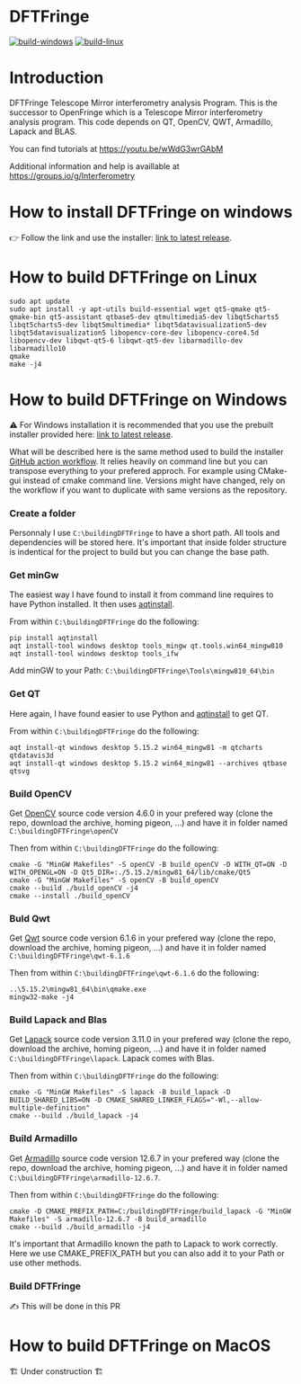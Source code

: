 # DFTFringe

[![build-windows](https://github.com/githubdoe/DFTFringe/actions/workflows/build-windows.yml/badge.svg?branch=master)](https://github.com/githubdoe/DFTFringe/actions/workflows/build-windows.yml) [![build-linux](https://github.com/githubdoe/DFTFringe/actions/workflows/build-linux.yml/badge.svg?branch=master)](https://github.com/githubdoe/DFTFringe/actions/workflows/build-linux.yml)


# Introduction

DFTFringe Telescope Mirror interferometry analysis Program.
This is the successor to OpenFringe which is a Telescope Mirror interferometry analysis program.
This code depends on QT, OpenCV, QWT, Armadillo, Lapack and BLAS.

You can find tutorials at https://youtu.be/wWdG3wrGAbM

Additional information and help is availlable at https://groups.io/g/Interferometry

# How to install DFTFringe on windows

:point_right: Follow the link and use the installer:
[link to latest release](https://github.com/githubdoe/dftfringe/releases/latest).

# How to build DFTFringe on Linux

```
sudo apt update
sudo apt install -y apt-utils build-essential wget qt5-qmake qt5-qmake-bin qt5-assistant qtbase5-dev qtmultimedia5-dev libqt5charts5 libqt5charts5-dev libqt5multimedia* libqt5datavisualization5-dev libqt5datavisualization5 libopencv-core-dev libopencv-core4.5d libopencv-dev libqwt-qt5-6 libqwt-qt5-dev libarmadillo-dev libarmadillo10
qmake
make -j4
```

# How to build DFTFringe on Windows

:warning: For Windows installation it is recommended that you use the prebuilt installer provided here: [link to latest release](https://github.com/githubdoe/dftfringe/releases/latest).

What will be described here is the same method used to build the installer [GitHub action workflow](https://github.com/githubdoe/DFTFringe/blob/master/.github/workflows/build-windows.yml). It relies heavily on command line but you can transpose everything to your prefered approch. For example using CMake-gui instead of cmake command line. Versions might have changed, rely on the workflow if you want to duplicate with same versions as the repository.

### Create a folder

Personnaly I use `C:\buildingDFTFringe` to have a short path. All tools and dependencies will be stored here. It's important that inside folder structure is indentical for the project to build but you can change the base path.

### Get minGw

The easiest way I have found to install it from command line requires to have Python installed. It then uses [aqtinstall](https://aqtinstall.readthedocs.io/en/latest/).

From within `C:\buildingDFTFringe` do the following:  
```
pip install aqtinstall
aqt install-tool windows desktop tools_mingw qt.tools.win64_mingw810
aqt install-tool windows desktop tools_ifw
```

Add minGW to your Path: `C:\buildingDFTFringe\Tools\mingw810_64\bin`

### Get QT

Here again, I have found easier to use Python and [aqtinstall](https://aqtinstall.readthedocs.io/en/latest/) to get QT.

From within `C:\buildingDFTFringe` do the following: 
``` 
aqt install-qt windows desktop 5.15.2 win64_mingw81 -m qtcharts qtdatavis3d
aqt install-qt windows desktop 5.15.2 win64_mingw81 --archives qtbase qtsvg
```

### Build OpenCV

Get [OpenCV](https://opencv.org/) source code version 4.6.0 in your prefered way (clone the repo, download the archive, homing pigeon, ...) and have it in folder named `C:\buildingDFTFringe\openCV`

Then from within `C:\buildingDFTFringe` do the following:  

``` 
cmake -G "MinGW Makefiles" -S openCV -B build_openCV -D WITH_QT=ON -D WITH_OPENGL=ON -D Qt5_DIR=:./5.15.2/mingw81_64/lib/cmake/Qt5
cmake -G "MinGW Makefiles" -S openCV -B build_openCV
cmake --build ./build_openCV -j4
cmake --install ./build_openCV
```

### Buld Qwt

Get [Qwt](https://qwt.sourceforge.io/) source code version 6.1.6 in your prefered way (clone the repo, download the archive, homing pigeon, ...) and have it in folder named `C:\buildingDFTFringe\qwt-6.1.6`

Then from within `C:\buildingDFTFringe\qwt-6.1.6` do the following:  
```
..\5.15.2\mingw81_64\bin\qmake.exe
mingw32-make -j4
```

### Build Lapack and Blas

Get [Lapack](https://www.netlib.org/lapack/) source code version 3.11.0 in your prefered way (clone the repo, download the archive, homing pigeon, ...) and have it in folder named `C:\buildingDFTFringe\lapack`. Lapack comes with Blas.

Then from within `C:\buildingDFTFringe` do the following:  
```
cmake -G "MinGW Makefiles" -S lapack -B build_lapack -D BUILD_SHARED_LIBS=ON -D CMAKE_SHARED_LINKER_FLAGS="-Wl,--allow-multiple-definition"
cmake --build ./build_lapack -j4
```

### Build Armadillo

Get [Armadillo](https://arma.sourceforge.net/) source code version 12.6.7 in your prefered way (clone the repo, download the archive, homing pigeon, ...) and have it in folder named `C:\buildingDFTFringe\armadillo-12.6.7`.

Then from within `C:\buildingDFTFringe` do the following:  
```
cmake -D CMAKE_PREFIX_PATH=C:/buildingDFTFringe/build_lapack -G "MinGW Makefiles" -S armadillo-12.6.7 -B build_armadillo
cmake --build ./build_armadillo -j4
```

It's important that Armadillo known the path to Lapack to work correctly. Here we use CMAKE_PREFIX_PATH but you can also add it to your Path or use other methods.

### Build DFTFringe

:writing_hand: This will be done in this PR

# How to build DFTFringe on MacOS

:building_construction: Under construction :building_construction:
